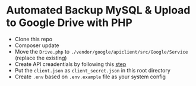 # Automated Backup MySQL & Upload to Google Drive with PHP

- Clone this repo
- Composer update
- Move the `Drive.php` to `./vendor/google/apiclient/src/Google/Service` (replace the existing)
- Create API creadentials by following this [step](https://developers.google.com/drive/v3/web/quickstart/php#step_1_turn_on_the_api_name)
- Put the `client.json` as `client_secret.json` in this root directory
- Create `.env` based on `.env.example` file as your system config
